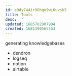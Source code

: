 ```yaml
---
id: e9dy744ir98hqo9wi6uvsk5
title: Tools
desc: ''
updated: 1685702907994
created: 1681390565553
---
```


generating knowledgebases
- dendron
- logseq
- notion
- airtable